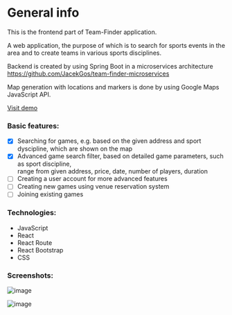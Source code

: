 # General info

This is the frontend part of Team-Finder application.

A web application, the purpose of which is to search for sports events in the area
and to create teams in various sports disciplines.

Backend is created by using Spring Boot in a microservices architecture </br>
https://github.com/JacekGos/team-finder-microservices

Map generation with locations and markers is done by using Google Maps JavaScript API.

<a href="https://jacekgos.github.io/team-finder-ui/">Visit demo</a>

<h3 align="left">Basic features:</h3>

- [x] Searching for games, e.g. based on the given address and sport dyscipline, which are shown on the map
- [x] Advanced game search filter, based on detailed game parameters, such as sport discipline,<br>
  range from given address, price, date, number of players, duration
- [ ] Creating a user account for more advanced features
- [ ] Creating new games using venue reservation system
- [ ] Joining existing games

<h3 align="left">Technologies:</h3>

- JavaScript
- React
- React Route
- React Bootstrap
- CSS

<h3 align="left">Screenshots:</h3>

![image](https://github.com/JacekGos/team-finder-ui/assets/46130249/a24f13d6-6439-4e1d-bacf-9a60fbca2c4e)

![image](https://github.com/JacekGos/team-finder-ui/assets/46130249/052018ed-5707-4fd6-a428-0458b843c9e4)





